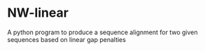 # NW-linear
A python program to produce a sequence alignment for two given sequences based on linear gap penalties
